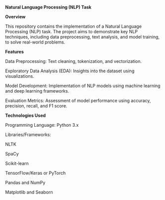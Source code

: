 **Natural Language Processing (NLP) Task**

**Overview**

This repository contains the implementation of a Natural Language Processing (NLP) task. The project aims to demonstrate key NLP techniques, including data preprocessing, text analysis, and model training, to solve real-world problems.

**Features**

Data Preprocessing: Text cleaning, tokenization, and vectorization.

Exploratory Data Analysis (EDA): Insights into the dataset using visualizations.

Model Development: Implementation of NLP models using machine learning and deep learning frameworks.

Evaluation Metrics: Assessment of model performance using accuracy, precision, recall, and F1 score.

**Technologies Used**

Programming Language: Python 3.x

Libraries/Frameworks:

NLTK

SpaCy

Scikit-learn

TensorFlow/Keras or PyTorch

Pandas and NumPy

Matplotlib and Seaborn
